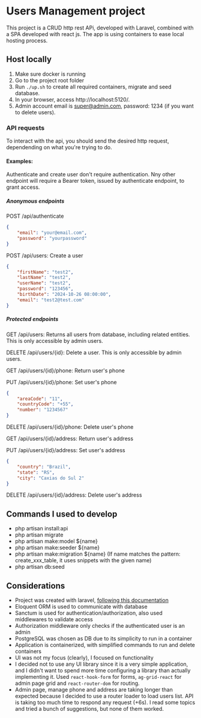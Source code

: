 # Users Management project

This project is a CRUD http rest APi, developed with Laravel, combined with a SPA developed with react js.
The app is using containers to ease local hosting process.

## Host locally

1. Make sure docker is running
2. Go to the project root folder
3. Run `./up.sh` to create all required containers, migrate and seed database.
3. In your browser, access http://localhost:5120/.
3. Admin account email is super@admin.com, password: 1234 (if you want to delete users).

### API requests

To interact with the api, you should send the desired http request, dependending on what you're trying to do.

#### Examples:
Authenticate and create user don't require authentication. 
Nny other endpoint will require a Bearer token, issued by authenticate endpoint, to grant access.

##### Anonymous endpoints

POST /api/authenticate
``` json
{
    "email": "your@email.com",
    "password": "yourpassword"
}
```

POST /api/users: Create a user
``` json
{
    "firstName": "test2",
    "lastName": "test2",
    "userName": "test2",
    "password": "123456",
    "birthDate": "2024-10-26 08:00:00",
    "email": "test2@test.com"
}
```
##### Protected endpoints

GET /api/users: Returns all users from database, including related entities. This is only accessible by admin users.

DELETE /api/users/{id}: Delete a user. This is only accessible by admin users.

GET /api/users/{id}/phone: Return user's phone

PUT /api/users/{id}/phone: Set user's phone
``` json
{
    "areaCode": "11",
    "countryCode": "+55",
    "number": "1234567"
}
```

DELETE /api/users/{id}/phone: Delete user's phone

GET /api/users/{id}/address: Return user's address

PUT /api/users/{id}/address: Set user's address
``` json
{
    "country": "Brazil",
    "state": "RS",
    "city": "Caxias do Sul 2"
}
```

DELETE /api/users/{id}/address: Delete user's address

## Commands I used to develop

- php artisan install:api
- php artisan migrate
- php artisan make:model ${name}
- php artisan make:seeder ${name}
- php artisan make:migration ${name} (If name matches the pattern: create_xxx_table, it uses snippets with the given name)
- php artisan db:seed

## Considerations

- Project was created with laravel, [following this documentation](https://laravel.com/docs/11.x/installation#creating-an-application)
- Eloquent ORM is used to communicate with database
- Sanctum is used for authentication/authorization, also used middlewares to validate access
- Authorization middleware only checks if the authenticated user is an admin
- PostgreSQL was chosen as DB due to its simplicity to run in a container
- Application is containerized, with simplified commands to run and delete containers
- UI was not my focus (clearly), I focused on functionality
- I decided not to use any UI library since it is a very simple application, and I didn't want to spend more time configuring a library than actually implementing it. Used `react-hook-form` for forms, `ag-grid-react` for admin page grid and `react-router-dom` for routing.
- Admin page, manage phone and address are taking longer than expected because I decided to use a router loader to load users list. API is taking too much time to respond any request (+6s). I read some topics and tried a bunch of suggestions, but none of them worked.